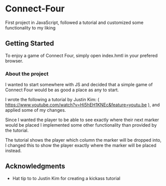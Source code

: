 # Connect-Four
First project in JavaScript, followed a tutorial and customized some functionality to my liking

## Getting Started

To enjoy a game of Connect Four, simply open index.hmtl in your prefered browser.

### About the project

I wanted to start somewhere with JS and decided that a simple game of Connect Four would be as good a place as any to start.

I wrote the following a tutorial by Justin Kim: 
( https://www.youtube.com/watch?v=Hi5hEH1KNEc&feature=youtu.be ),
and applied some of my changes.

Since I wanted the player to be able to see exactly where their next marker would be placed I implemented some other functionality than provided by the tutorial.

The tutorial shows the player which column the marker will be dropped into, I changed this to show the player exactly where the marker will be placed instead.

## Acknowledgments

* Hat tip to to Justin Kim for creating a kickass tutorial

